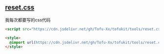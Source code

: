 ## [reset.css](./reset.css)
我每次都要写的css代码
```html
<script src="https://cdn.jsdelivr.net/gh/Tofu-Xx/tofukit/tools/reset.css"></script>
```
```html
<style>
  @import url(https://cdn.jsdelivr.net/gh/Tofu-Xx/tofukit/tools/reset.css);
</style>
```